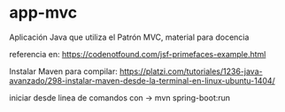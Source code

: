 # app-mvc
Aplicación Java que utiliza el Patrón MVC, material para docencia

referencia en: https://codenotfound.com/jsf-primefaces-example.html

Instalar Maven para compilar: https://platzi.com/tutoriales/1236-java-avanzado/298-instalar-maven-desde-la-terminal-en-linux-ubuntu-1404/

iniciar desde linea de comandos con -> mvn spring-boot:run

